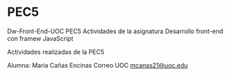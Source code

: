 # PEC5

Dw-Front-End-UOC PEC5 Actividades de la asignatura Desarrollo front-end con framew JavaScript

Actividades realizadas de la PEC5

Alumna: Maria Cañas Encinas Correo UOC mcanas21@uoc.edu
